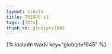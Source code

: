 ```yaml
--- 
layout: sieutv
title: TR1945 s1
tags: [TRtv]
thumb_re: globiptv1945
---
```

{% include tvadv key="globiptv1945" %} 
